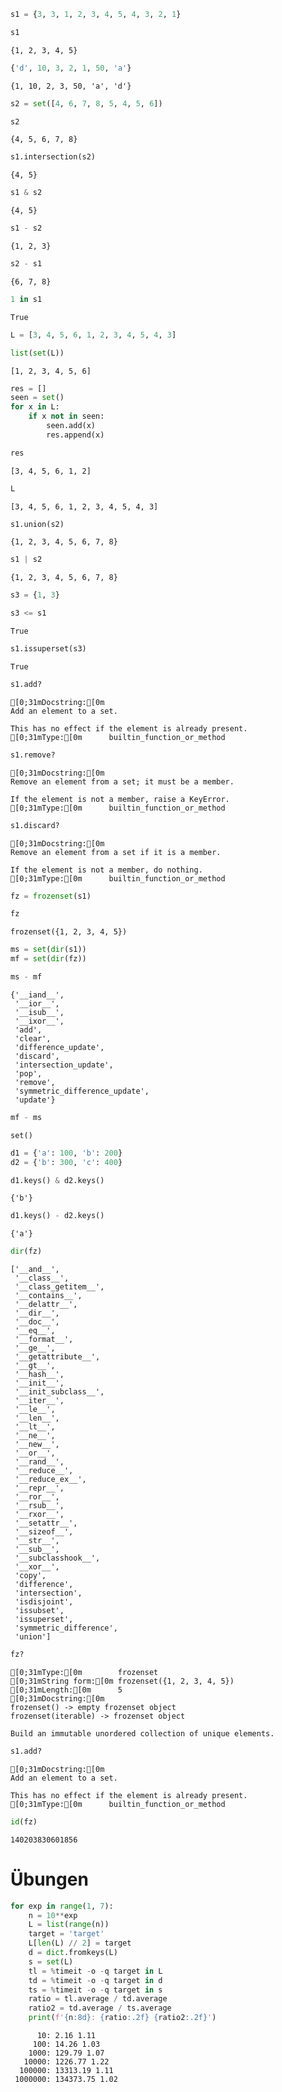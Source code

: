 ```python
s1 = {3, 3, 1, 2, 3, 4, 5, 4, 3, 2, 1}
```


```python
s1
```




    {1, 2, 3, 4, 5}




```python
{'d', 10, 3, 2, 1, 50, 'a'}
```




    {1, 10, 2, 3, 50, 'a', 'd'}




```python
s2 = set([4, 6, 7, 8, 5, 4, 5, 6])
```


```python
s2
```




    {4, 5, 6, 7, 8}




```python
s1.intersection(s2)
```




    {4, 5}




```python
s1 & s2
```




    {4, 5}




```python
s1 - s2
```




    {1, 2, 3}




```python
s2 - s1
```




    {6, 7, 8}




```python
1 in s1
```




    True




```python
L = [3, 4, 5, 6, 1, 2, 3, 4, 5, 4, 3]
```


```python
list(set(L))
```




    [1, 2, 3, 4, 5, 6]




```python
res = []
seen = set()
for x in L:
    if x not in seen:
        seen.add(x)
        res.append(x)
```


```python
res
```




    [3, 4, 5, 6, 1, 2]




```python
L
```




    [3, 4, 5, 6, 1, 2, 3, 4, 5, 4, 3]




```python
s1.union(s2)
```




    {1, 2, 3, 4, 5, 6, 7, 8}




```python
s1 | s2
```




    {1, 2, 3, 4, 5, 6, 7, 8}




```python
s3 = {1, 3}
```


```python
s3 <= s1
```




    True




```python
s1.issuperset(s3)
```




    True




```python
s1.add?
```


    [0;31mDocstring:[0m
    Add an element to a set.
    
    This has no effect if the element is already present.
    [0;31mType:[0m      builtin_function_or_method




```python
s1.remove?
```


    [0;31mDocstring:[0m
    Remove an element from a set; it must be a member.
    
    If the element is not a member, raise a KeyError.
    [0;31mType:[0m      builtin_function_or_method




```python
s1.discard?
```


    [0;31mDocstring:[0m
    Remove an element from a set if it is a member.
    
    If the element is not a member, do nothing.
    [0;31mType:[0m      builtin_function_or_method




```python
fz = frozenset(s1)
```


```python
fz
```




    frozenset({1, 2, 3, 4, 5})




```python
ms = set(dir(s1))
mf = set(dir(fz))
```


```python
ms - mf
```




    {'__iand__',
     '__ior__',
     '__isub__',
     '__ixor__',
     'add',
     'clear',
     'difference_update',
     'discard',
     'intersection_update',
     'pop',
     'remove',
     'symmetric_difference_update',
     'update'}




```python
mf - ms
```




    set()




```python
d1 = {'a': 100, 'b': 200}
d2 = {'b': 300, 'c': 400}
```


```python
d1.keys() & d2.keys()
```




    {'b'}




```python
d1.keys() - d2.keys()
```




    {'a'}




```python
dir(fz)
```




    ['__and__',
     '__class__',
     '__class_getitem__',
     '__contains__',
     '__delattr__',
     '__dir__',
     '__doc__',
     '__eq__',
     '__format__',
     '__ge__',
     '__getattribute__',
     '__gt__',
     '__hash__',
     '__init__',
     '__init_subclass__',
     '__iter__',
     '__le__',
     '__len__',
     '__lt__',
     '__ne__',
     '__new__',
     '__or__',
     '__rand__',
     '__reduce__',
     '__reduce_ex__',
     '__repr__',
     '__ror__',
     '__rsub__',
     '__rxor__',
     '__setattr__',
     '__sizeof__',
     '__str__',
     '__sub__',
     '__subclasshook__',
     '__xor__',
     'copy',
     'difference',
     'intersection',
     'isdisjoint',
     'issubset',
     'issuperset',
     'symmetric_difference',
     'union']




```python
fz?
```


    [0;31mType:[0m        frozenset
    [0;31mString form:[0m frozenset({1, 2, 3, 4, 5})
    [0;31mLength:[0m      5
    [0;31mDocstring:[0m  
    frozenset() -> empty frozenset object
    frozenset(iterable) -> frozenset object
    
    Build an immutable unordered collection of unique elements.




```python
s1.add?
```


    [0;31mDocstring:[0m
    Add an element to a set.
    
    This has no effect if the element is already present.
    [0;31mType:[0m      builtin_function_or_method




```python
id(fz)
```




    140203830601856



# Übungen


```python
for exp in range(1, 7):
    n = 10**exp
    L = list(range(n))
    target = 'target'
    L[len(L) // 2] = target
    d = dict.fromkeys(L)
    s = set(L)
    tl = %timeit -o -q target in L
    td = %timeit -o -q target in d
    ts = %timeit -o -q target in s
    ratio = tl.average / td.average
    ratio2 = td.average / ts.average
    print(f'{n:8d}: {ratio:.2f} {ratio2:.2f}')
```

          10: 2.16 1.11
         100: 14.26 1.03
        1000: 129.79 1.07
       10000: 1226.77 1.22
      100000: 13313.19 1.11
     1000000: 134373.75 1.02



```python

```
